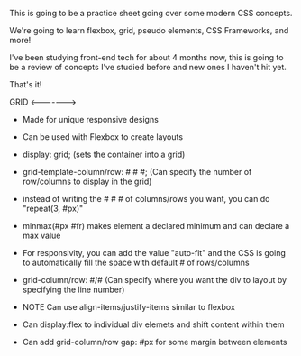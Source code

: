 This is going to be a practice sheet going over some modern CSS concepts.

We're going to learn flexbox, grid, pseudo elements, CSS Frameworks, and more!

I've been studying front-end tech for about 4 months now, this is going to be a review of concepts I've studied before and new ones I haven't hit yet.

That's it!

GRID
<------->

- Made for unique responsive designs

- Can be used with Flexbox to create layouts

- display: grid; (sets the container into a grid)

- grid-template-column/row: # # #; (Can specify the number of row/columns to display in the grid)

- instead of writing the # # # of columns/rows you want, you can do "repeat(3, #px)"

- minmax(#px #fr) makes element a declared minimum and can declare a max value

- For responsivity, you can add the value "auto-fit" and the CSS is going to automatically fill the space with default # of rows/columns

- grid-column/row: #/# (Can specify where you want the div to layout by specifying the line number)

- NOTE Can use align-items/justify-items similar to flexbox

- Can display:flex to individual div elemets and shift content within them

- Can add grid-column/row gap: #px for some margin between elements
